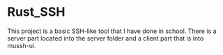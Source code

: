 # Rust_SSH
This project is a basic SSH-like tool that I have done in school.
There is a server part located into the server folder and a client part that is into mussh-ui.
